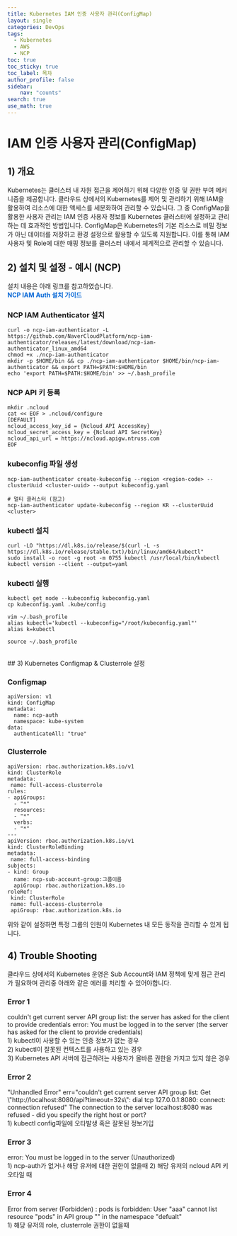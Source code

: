 ```yaml
---
title: Kubernetes IAM 인증 사용자 관리(ConfigMap)
layout: single
categories: DevOps
tags:
  - Kubernetes
  - AWS
  - NCP
toc: true
toc_sticky: true
toc_label: 목차
author_profile: false
sidebar: 
    nav: "counts"
search: true
use_math: true
---
```

# IAM 인증 사용자 관리(ConfigMap)
## 1) 개요
Kubernetes는 클러스터 내 자원 접근을 제어하기 위해 다양한 인증 및 권한 부여 메커니즘을 제공합니다. 클라우드 상에서의 Kubernetes를 제어 및 관리하기 위해 IAM을 활용하여 리소스에 대한 액세스를 세분화하여 관리할 수 있습니다.
그 중 ConfigMap을 활용한 사용자 관리는 IAM 인증 사용자 정보를 Kubernetes 클러스터에 설정하고 관리하는 데 효과적인 방법입니다. ConfigMap은 Kubernetes의 기본 리소스로 비밀 정보가 아닌 데이터를 저장하고 환경 설정으로 활용할 수 있도록 지원합니다. 이를 통해 IAM 사용자 및 Role에 대한 매핑 정보를 클러스터 내에서 체계적으로 관리할 수 있습니다.
<br>

## 2) 설치 및 설정 - 예시 (NCP)
설치 내용은 아래 링크를 참고하였습니다.<br>
<a href="https://guide.ncloud-docs.com/docs/k8s-iam-auth-ncp-iam-authenticator" style="color: #0366d6; text-decoration: none; font-weight: bold;">
    NCP IAM Auth 설치 가이드
</a>

<h3> NCP IAM Authenticator 설치 </h3>

```shell
curl -o ncp-iam-authenticator -L https://github.com/NaverCloudPlatform/ncp-iam-authenticator/releases/latest/download/ncp-iam-authenticator_linux_amd64
chmod +x ./ncp-iam-authenticator
mkdir -p $HOME/bin && cp ./ncp-iam-authenticator $HOME/bin/ncp-iam-authenticator && export PATH=$PATH:$HOME/bin
echo 'export PATH=$PATH:$HOME/bin' >> ~/.bash_profile
```
<h3> NCP API 키 등록 </h3>

```shell
mkdir .ncloud
cat << EOF > .ncloud/configure
[DEFAULT]
ncloud_access_key_id = {Ncloud API AccessKey}
ncloud_secret_access_key = {Ncloud API SecretKey}
ncloud_api_url = https://ncloud.apigw.ntruss.com
EOF
```
<h3> kubeconfig 파일 생성 </h3>

```shell
ncp-iam-authenticator create-kubeconfig --region <region-code> --clusterUuid <cluster-uuid> --output kubeconfig.yaml

# 멀티 클러스터 (참고)
ncp-iam-authenticator update-kubeconfig --region KR --clusterUuid <cluster>
```

<h3> kubectl 설치 </h3>

```shell
curl -LO "https://dl.k8s.io/release/$(curl -L -s https://dl.k8s.io/release/stable.txt)/bin/linux/amd64/kubectl"
sudo install -o root -g root -m 0755 kubectl /usr/local/bin/kubectl
kubectl version --client --output=yaml
```

<h3> kubectl 실행 </h3>

```shell
kubectl get node --kubeconfig kubeconfig.yaml
cp kubeconfig.yaml .kube/config

vim ~/.bash_profile
alias kubectl='kubectl --kubeconfig="/root/kubeconfig.yaml"'
alias k=kubectl

source ~/.bash_profile
```
<br>
## 3) Kubernetes Configmap & Clusterrole 설정
<h3> Configmap </h3>

```shell
apiVersion: v1
kind: ConfigMap
metadata:
  name: ncp-auth
  namespace: kube-system
data:
  authenticateAll: "true"
```
<h3> Clusterrole </h3>

```shell
apiVersion: rbac.authorization.k8s.io/v1
kind: ClusterRole
metadata:
 name: full-access-clusterrole
rules:
- apiGroups:
  - "*"
  resources:
  - "*"
  verbs:
  - "*"
---
apiVersion: rbac.authorization.k8s.io/v1
kind: ClusterRoleBinding
metadata:
 name: full-access-binding
subjects:
- kind: Group
  name: ncp-sub-account-group:그룹이름
  apiGroup: rbac.authorization.k8s.io
roleRef:
 kind: ClusterRole
 name: full-access-clusterrole
 apiGroup: rbac.authorization.k8s.io
```
위와 같이 설정하면 특정 그룹의 인원이 Kubernetes 내 모든 동작을 관리할 수 있게 됩니다.

## 4) Trouble Shooting
클라우드 상에서의 Kubernetes 운영은 Sub Account와 IAM 정책에 맞게 접근 관리가 필요하며 관리중 아래와 같은 에러를 처리할 수 있어야합니다.
<div class="notice--danger">
<h3> Error 1 </h3>
couldn't get current server API group list: the server has asked for the client to provide credentials
error: You must be logged in to the server (the server has asked for the client to provide credentials)
</div>
<div class="notice--success">
1) kubectl이 사용할 수 있는 인증 정보가 없는 경우 <br>
2) kubectl이 잘못된 컨텍스트를 사용하고 있는 경우 <br>
3) Kubernetes API 서버에 접근하려는 사용자가 올바른 권한을 가지고 있지 않은 경우
</div>
<div class="notice--danger">
<h3> Error 2 </h3>
"Unhandled Error" err="couldn't get current server API group list: Get \"http://localhost:8080/api?timeout=32s\": dial tcp 127.0.0.1:8080: connect: connection refused"
The connection to the server localhost:8080 was refused - did you specify the right host or port?
</div>
<div class="notice--success">
1) kubectl config파일에 오타발생 혹은 잘못된 정보기입
</div>
<div class="notice--danger">
<h3> Error 3 </h3>
error: You must be logged in to the server (Unauthorized)
</div>
<div class="notice--success">
1) ncp-auth가 없거나 해당 유저에 대한 권한이 없을때
2) 해당 유저의 ncloud API 키 오타일 때
</div>
<div class="notice--danger">
<h3> Error 4 </h3>
Error from server (Forbidden) : pods is forbidden: User "aaa" cannot list resource "pods" in API group "" in the namespace "defualt"
</div>
<div class="notice--success">
1) 해당 유저의 role, clusterrole 권한이 없을때
</div>

